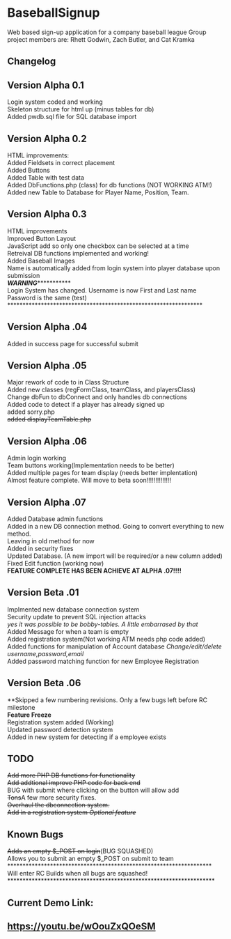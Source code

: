 # BaseballSignup
Web based sign-up application for a company baseball league
Group project members are: Rhett Godwin, Zach Butler, and Cat Kramka

Changelog
-------------

Version Alpha 0.1
-----------------
Login system coded and working<br>
Skeleton structure for html up (minus tables for db)<BR>
Added pwdb.sql file for SQL database import<br>

Version Alpha 0.2
--------------------
HTML improvements:<br>
Added Fieldsets in correct placement<br>
Added Buttons<br>
Added Table with test data<br>
Added DbFunctions.php (class) for db functions (NOT WORKING ATM!)<br>
Added new Table to Database for Player Name, Position, Team.<br>

Version Alpha 0.3
--------------------
HTML improvements<br>
Improved Button Layout<br>
JavaScript add so only one checkbox can be selected at a time<br>
Retreival DB functions implemented and working!<BR>
Added Baseball Images<br>
Name is automatically added from login system into player database upon submission<br>
***********************WARNING**********************************<br>
Login System has changed. Username is now First and Last name<br>
Password is the same (test)<br>
****************************************************************<br>

Version Alpha .04
-------------------
Added in success page for successful submit<br>

Version Alpha .05
-------------------
Major rework of code to in Class Structure<br>
Added new classes (regFormClass, teamClass, and playersClass)<br>
Change dbFun to dbConnect and only handles db connections<br>
Added code to detect if a player has already signed up<br>
added sorry.php<br>
<s>added displayTeamTable.php</s><br>

Version Alpha .06
-------------------
Admin login working<br>
Team buttons working(Implementation needs to be better)<br>
Added multiple pages for team display (needs better implentation)<br>
Almost feature complete. Will move to beta soon!!!!!!!!!!!!!!<br>

Version Alpha .07
----------------------
Added Database admin functions<br>
Added in a new DB connection method. Going to convert everything to new method.<br>
Leaving in old method for now<br>
Added in security fixes<br>
Updated Database. (A new import will be required/or a new column added)<br>
Fixed Edit function (working now)<br>
<strong>FEATURE COMPLETE HAS BEEN ACHIEVE AT ALPHA .07!!!!</Strong><br>

Version Beta .01
------------------
Implmented new database connection system<BR>
Security update to prevent SQL injection attacks<br>
*yes it was possible to be bobby-tables. A little embarrased by that*<br>
Added Message for when a team is empty<br>
Added registration system(Not working ATM needs php code added)<br>
Added functions for manipulation of Account database
<i>Change/edit/delete username,password,email</i><br>
Added password matching function for new Employee Registration<br>

Version Beta .06
------------------
**Skipped a few numbering revisions. Only a few bugs left before RC milestone<br>
<strong>Feature Freeze</strong><br>
Registration system added (Working)<br>
Updated password detection system<br>
Added in new system for detecting if a employee exists<br>






TODO
-------------------
<s>Add more PHP DB functions for functionality</s><br>
<s>Add addtional improve PHP code for back end</s><br>
BUG with submit where clicking on the button will allow add<br>
<s>Tons</s>A few more security fixes. <br> 
<s>Overhaul the dbconnection system.</s> <br> 
<s>Add in a registration system *Optional feature*</s><br>

Known Bugs
--------------------------------
<s>Adds an empty $_POST on login</s>(BUG SQUASHED)<br>
Allows you to submit an empty $_POST on submit to team<br>
*******************************************************************<br>
Will enter RC Builds when all bugs are squashed!<BR>
********************************************************************<br>

Current Demo Link:
---------------------
https://youtu.be/wOouZxQOeSM
----------------------

